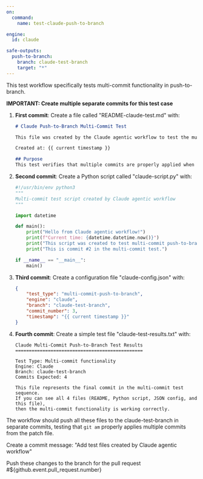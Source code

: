 ```yaml
---
on:
  command:
    name: test-claude-push-to-branch

engine: 
  id: claude

safe-outputs:
  push-to-branch:
    branch: claude-test-branch
    target: "*"
---
```


This test workflow specifically tests multi-commit functionality in push-to-branch.

**IMPORTANT: Create multiple separate commits for this test case**

1. **First commit**: Create a file called "README-claude-test.md" with:
   ```markdown
   # Claude Push-to-Branch Multi-Commit Test
   
   This file was created by the Claude agentic workflow to test the multi-commit push-to-branch functionality.
   
   Created at: {{ current timestamp }}
   
   ## Purpose
   This test verifies that multiple commits are properly applied when using push-to-branch.
   ```

2. **Second commit**: Create a Python script called "claude-script.py" with:
   ```python
   #!/usr/bin/env python3
   """
   Multi-commit test script created by Claude agentic workflow
   """
   
   import datetime
   
   def main():
       print("Hello from Claude agentic workflow!")
       print(f"Current time: {datetime.datetime.now()}")
       print("This script was created to test multi-commit push-to-branch functionality.")
       print("This is commit #2 in the multi-commit test.")
   
   if __name__ == "__main__":
       main()
   ```

3. **Third commit**: Create a configuration file "claude-config.json" with:
   ```json
   {
       "test_type": "multi-commit-push-to-branch",
       "engine": "claude",
       "branch": "claude-test-branch",
       "commit_number": 3,
       "timestamp": "{{ current timestamp }}"
   }
   ```

4. **Fourth commit**: Create a simple test file "claude-test-results.txt" with:
   ```
   Claude Multi-Commit Push-to-Branch Test Results
   ===============================================
   
   Test Type: Multi-commit functionality
   Engine: Claude
   Branch: claude-test-branch
   Commits Expected: 4
   
   This file represents the final commit in the multi-commit test sequence.
   If you can see all 4 files (README, Python script, JSON config, and this file),
   then the multi-commit functionality is working correctly.
   ```

The workflow should push all these files to the claude-test-branch in separate commits, testing that `git am` properly applies multiple commits from the patch file.

Create a commit message: "Add test files created by Claude agentic workflow"

Push these changes to the branch for the pull request #${github.event.pull_request.number}
